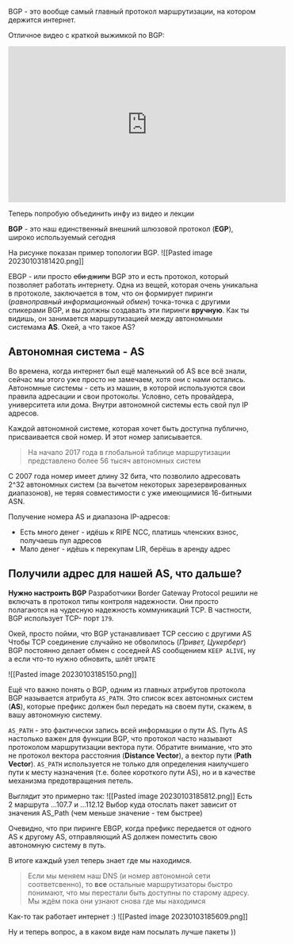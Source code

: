 BGP - это вообще самый главный протокол маршрутизации, на котором держится интернет. 

Отличное видео с краткой выжимкой по BGP:
<iframe width="560" height="315" src="https://www.youtube.com/embed/EVYagz5ZeiA" title="YouTube video player" frameborder="0" allow="accelerometer; autoplay; clipboard-write; encrypted-media; gyroscope; picture-in-picture" allowfullscreen></iframe>

Теперь попробую объединить инфу из видео и лекции

**BGP**  - это наш единственный внешний шлюзовой протокол (**EGP**), широко используемый сегодня

На рисунке показан пример топологии BGP.
![[Pasted image 20230103181420.png]]

EBGP - или просто ~~еби джипи~~ BGP это и есть протокол, который позволяет работать интернету. Одна из вещей, которая очень уникальна в протоколе, заключается в том, что он формирует пиринги (*равноправный информационный обмен*) точка-точка с другими спикерами BGP, и вы должны создавать эти пиринги **вручную**. Как ты видишь, он занимается маршрутизацией между автономными системама **AS**. Окей, а что такое AS?


## Автономная система - AS

Во времена, когда интернет был ещё маленький об AS все всё знали, сейчас мы этого уже просто не замечаем, хотя они с нами остались. Автономные системы - сеть из машин, в которой используются свои правила адресации и свои протоколы. Условно, сеть провайдера, университета или дома. Внутри автономной системы есть свой пул IP адресов.

Каждой автономной системе, которая хочет быть доступна публично, присваивается свой номер. И этот номер записывается.

>На начало 2017 года в глобальной таблице маршрутизации представлено более 56 тысяч автономных систем

С 2007 года номер имеет длину 32 бита, что позволило адресовать 2^32 автономных систем (за вычетом некоторых зарезервированных диапазонов), не теряя совместимости с уже имеющимися 16-битными ASN.

Получение номера AS и диапазона IP-адресов:
* Есть много денег - идёшь к RIPE NCC, платишь членских взнос, получаешь пул адресов
* Мало денег - идёшь к перекупам LIR, берёшь в аренду адрес


## Получили адрес для нашей AS, что дальше?

**Нужно настроить BGP**
Разработчики Border Gateway Protocol решили не включать в протокол типы контроля надежности. Они просто полагаются на чудесную надежность коммуникаций TCP. В частности, BGP использует TCP- порт `179`.

Окей, просто пойми, что BGP устанавливает TCP сессию с другими AS
Чтобы TCP соединение случайно не обволилось (*Привет, Цукерберг*) BGP постоянно делает обмен с соседней AS сообщением `KEEP ALIVE`, ну а если что-то нужно обновить, шлёт `UPDATE` 

![[Pasted image 20230103185150.png]]

Ещё что важно понять о BGP, одним из главных атрибутов протокола BGP называется атрибута `AS_PATH`. Это список всех автономных систем (**AS**), которые префикс должен был передать на своем пути, скажем, в вашу автономную систему.

`AS_PATH` - это фактически запись всей информации о пути AS. Путь AS настолько важен для функции BGP, что протокол часто называют протоколом маршрутизации вектора пути. Обратите внимание, что это не протокол вектора расстояния (**Distance Vector**), а вектор пути (**Path Vector**). `AS_PATH` используется не только для определения наилучшего пути к месту назначения (т.е. более короткого пути AS), но и в качестве механизма предотвращения петель.

Выглядит это примерно так:
![[Pasted image 20230103185812.png]]
Есть 2 маршрута ...107.7 и ...112.12 Выбор куда отослать пакет зависит от значения AS_Path (чем меньше значение - тем быстрее)


Очевидно, что при пиринге EBGP, когда префикс передается от одного AS к другому AS, отправляющий AS должен поместить свою автономную систему в путь.

В итоге каждый узел теперь знает где мы находимся.

> Если мы меняем наш DNS (и номер автономной сети соответсвенно), то **все** остальные маршрутизаторы быстро понимают, что мы перестали быть доступны по старому адресу. Мы ждём пока они узнают снова где мы находимся

Как-то так работает интернет :)
![[Pasted image 20230103185609.png]]

Ну и теперь вопрос, а в каком виде нам посылать лучше пакеты ))